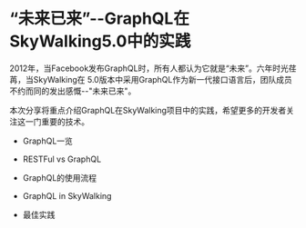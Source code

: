 # “未来已来”--GraphQL在SkyWalking5.0中的实践

2012年，当Facebook发布GraphQL时，所有人都认为它就是“未来”。六年时光荏苒，当SkyWalking在
5.0版本中采用GraphQL作为新一代接口语言后，团队成员不约而同的发出感慨--"未来已来"。

本次分享将重点介绍GraphQL在SkyWalking项目中的实践，希望更多的开发者关注这一门重要的技术。

 * GraphQL一览

 * RESTFul vs GraphQL

 * GraphQL的使用流程

 * GraphQL in SkyWalking

 * 最佳实践
